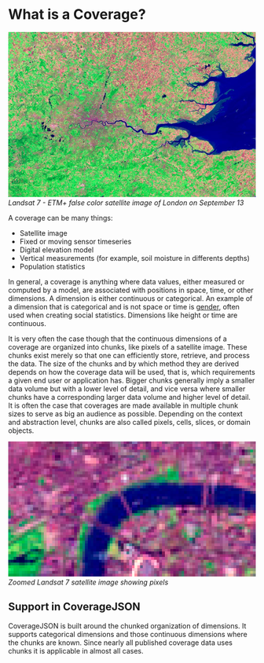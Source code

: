 # What is a Coverage?

[![Landsat 7 - ETM+ false color satellite image of London on September 13, 2002](images/london_etm_2002256_742.jpg)](http://landsat.visibleearth.nasa.gov/view.php?id=78669)
*Landsat 7 - ETM+ false color satellite image of London on September 13*

A coverage can be many things:
- Satellite image
- Fixed or moving sensor timeseries
- Digital elevation model
- Vertical measurements (for example, soil moisture in differents depths)
- Population statistics

In general, a coverage is anything where data values, either measured or computed by a model, are associated with positions in space, time, or other dimensions. A dimension is either continuous or categorical. An example of a dimension that is categorical and is not space or time is [gender](https://en.wikipedia.org/wiki/Gender), often used when creating social statistics. Dimensions like height or time are continuous.

It is very often the case though that the continuous dimensions of a coverage are organized into chunks, like pixels of a satellite image. These chunks exist merely so that one can efficiently store, retrieve, and process the data. The size of the chunks and by which method they are derived depends on how the coverage data will be used, that is, which requirements a given end user or application has. Bigger chunks generally imply a smaller data volume but with a lower level of detail, and vice versa where smaller chunks have a corresponding larger data volume and higher level of detail. It is often the case that coverages are made available in multiple chunk sizes to serve as big an audience as possible. Depending on the context and abstraction level, chunks are also called pixels, cells, slices, or domain objects.

![Zoomed Landsat 7 satellite image showing pixels](images/london_etm_2002256_742_cropped_pixel.png)
*Zoomed Landsat 7 satellite image showing pixels*

## Support in CoverageJSON

CoverageJSON is built around the chunked organization of dimensions. It supports categorical dimensions and those continuous dimensions where the chunks are known. Since nearly all published coverage data uses chunks it is applicable in almost all cases.
